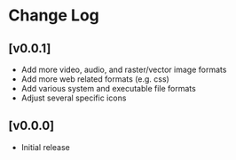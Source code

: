 # Change Log

## [v0.0.1]

- Add more video, audio, and raster/vector image formats
- Add more web related formats (e.g. css)
- Add various system and executable file formats
- Adjust several specific icons

## [v0.0.0]

- Initial release
